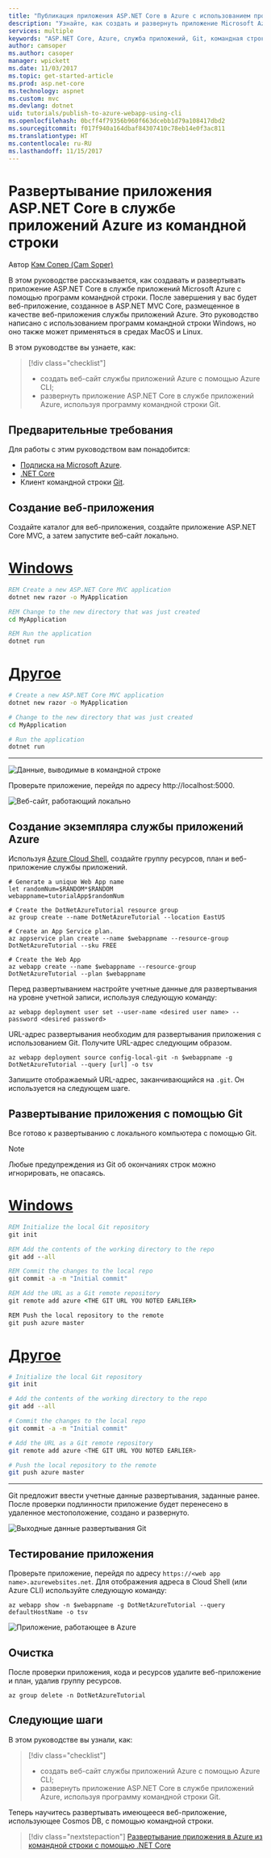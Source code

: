 ```yaml
---
title: "Публикация приложения ASP.NET Core в Azure с использованием программ командной строки | Документация Майкрософт"
description: "Узнайте, как создать и развернуть приложение Microsoft Azure с помощью ASP.NET Core и клиента командной строки Git."
services: multiple
keywords: "ASP.NET Core, Azure, служба приложений, Git, командная строка"
author: camsoper
ms.author: casoper
manager: wpickett
ms.date: 11/03/2017
ms.topic: get-started-article
ms.prod: asp.net-core
ms.technology: aspnet
ms.custom: mvc
ms.devlang: dotnet
uid: tutorials/publish-to-azure-webapp-using-cli
ms.openlocfilehash: 0bcff4f79356b960f663dcebb1d79a108417dbd2
ms.sourcegitcommit: f017f940a164dbaf84307410c78eb14e0f3ac811
ms.translationtype: HT
ms.contentlocale: ru-RU
ms.lasthandoff: 11/15/2017
---
```

# <a name="deploy-an-aspnet-core-application-to-azure-app-service-from-the-command-line"></a>Развертывание приложения ASP.NET Core в службе приложений Azure из командной строки

Автор [Кэм Сопер (Cam Soper)](https://twitter.com/camsoper)

В этом руководстве рассказывается, как создавать и развертывать приложение ASP.NET Core в службе приложений Microsoft Azure с помощью программ командной строки.  После завершения у вас будет веб-приложение, созданное в ASP.NET MVC Core, размещенное в качестве веб-приложения службы приложений Azure.  Это руководство написано с использованием программ командной строки Windows, но оно также может применяться в средах MacOS и Linux.  

В этом руководстве вы узнаете, как:

> [!div class="checklist"]
> * создать веб-сайт службы приложений Azure с помощью Azure CLI;
> * развернуть приложение ASP.NET Core в службе приложений Azure, используя программу командной строки Git.

## <a name="prerequisites"></a>Предварительные требования

Для работы с этим руководством вам понадобится:

* [Подписка на Microsoft Azure](https://azure.microsoft.com/free/).
* [.NET Core](https://www.microsoft.com/net/download/core)
* Клиент командной строки [Git](https://www.git-scm.com/).

## <a name="create-a-web-application"></a>Создание веб-приложения

Создайте каталог для веб-приложения, создайте приложение ASP.NET Core MVC, а затем запустите веб-сайт локально.

# <a name="windowstabwindows"></a>[Windows](#tab/windows)
```cmd
REM Create a new ASP.NET Core MVC application
dotnet new razor -o MyApplication

REM Change to the new directory that was just created
cd MyApplication

REM Run the application
dotnet run
```

# <a name="othertabother"></a>[Другое](#tab/other)
```bash
# Create a new ASP.NET Core MVC application
dotnet new razor -o MyApplication

# Change to the new directory that was just created
cd MyApplication

# Run the application
dotnet run
```
---

![Данные, выводимые в командной строке](publish-to-azure-webapp-using-cli/_static/new_prj.png)

Проверьте приложение, перейдя по адресу http://localhost:5000.

![Веб-сайт, работающий локально](publish-to-azure-webapp-using-cli/_static/app_test.png)


## <a name="create-the-azure-app-service-instance"></a>Создание экземпляра службы приложений Azure

Используя [Azure Cloud Shell](/azure/cloud-shell/quickstart), создайте группу ресурсов, план и веб-приложение службы приложений.

```azurecli-interactive
# Generate a unique Web App name
let randomNum=$RANDOM*$RANDOM
webappname=tutorialApp$randomNum

# Create the DotNetAzureTutorial resource group
az group create --name DotNetAzureTutorial --location EastUS

# Create an App Service plan.
az appservice plan create --name $webappname --resource-group DotNetAzureTutorial --sku FREE

# Create the Web App
az webapp create --name $webappname --resource-group DotNetAzureTutorial --plan $webappname
```

Перед развертыванием настройте учетные данные для развертывания на уровне учетной записи, используя следующую команду:

```azurecli-interactive
az webapp deployment user set --user-name <desired user name> --password <desired password>
```

URL-адрес развертывания необходим для развертывания приложения с использованием Git.  Получите URL-адрес следующим образом.

```azurecli-interactive
az webapp deployment source config-local-git -n $webappname -g DotNetAzureTutorial --query [url] -o tsv
```
Запишите отображаемый URL-адрес, заканчивающийся на `.git`. Он используется на следующем шаге.

## <a name="deploy-the-application-using-git"></a>Развертывание приложения с помощью Git

Все готово к развертыванию с локального компьютера с помощью Git.

> [!NOTE]
> Любые предупреждения из Git об окончаниях строк можно игнорировать, не опасаясь.

# <a name="windowstabwindows"></a>[Windows](#tab/windows)
```cmd
REM Initialize the local Git repository
git init

REM Add the contents of the working directory to the repo
git add --all

REM Commit the changes to the local repo
git commit -a -m "Initial commit"

REM Add the URL as a Git remote repository
git remote add azure <THE GIT URL YOU NOTED EARLIER>

REM Push the local repository to the remote
git push azure master
```

# <a name="othertabother"></a>[Другое](#tab/other)
```bash
# Initialize the local Git repository
git init

# Add the contents of the working directory to the repo
git add --all

# Commit the changes to the local repo
git commit -a -m "Initial commit"

# Add the URL as a Git remote repository
git remote add azure <THE GIT URL YOU NOTED EARLIER>

# Push the local repository to the remote
git push azure master
```
---

Git предложит ввести учетные данные развертывания, заданные ранее.  После проверки подлинности приложение будет перенесено в удаленное местоположение, создано и развернуто.

![Выходные данные развертывания Git](publish-to-azure-webapp-using-cli/_static/post_deploy.png)

## <a name="test-the-application"></a>Тестирование приложения

Проверьте приложение, перейдя по адресу `https://<web app name>.azurewebsites.net`.  Для отображения адреса в Cloud Shell (или Azure CLI) используйте следующую команду:

```azurecli-interactive
az webapp show -n $webappname -g DotNetAzureTutorial --query defaultHostName -o tsv
```

![Приложение, работающее в Azure](publish-to-azure-webapp-using-cli/_static/app_deployed.png)

## <a name="clean-up"></a>Очистка

После проверки приложения, кода и ресурсов удалите веб-приложение и план, удалив группу ресурсов.

```azurecli-interactive
az group delete -n DotNetAzureTutorial
```

## <a name="next-steps"></a>Следующие шаги

В этом руководстве вы узнали, как:

> [!div class="checklist"]
> * создать веб-сайт службы приложений Azure с помощью Azure CLI;
> * развернуть приложение ASP.NET Core в службе приложений Azure, используя программу командной строки Git.

Теперь научитесь развертывать имеющееся веб-приложение, использующее Cosmos DB, с помощью командной строки.

> [!div class="nextstepaction"]
> [Развертывание приложения в Azure из командной строки с помощью .NET Core](/dotnet/azure/dotnet-quickstart-xplat)
